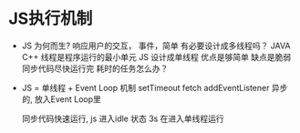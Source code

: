# JS执行机制
- JS 为何而生?
    响应用户的交互， 事件，简单
    有必要设计成多线程吗？  JAVA C++
    线程是程序运行的最小单元
    JS 设计成单线程   优点是够简单   缺点是脆弱
    同步代码尽快运行完  耗时的任务怎么办？

- JS = 单线程 + Event Loop 机制
    setTimeout fetch addEventListener 异步的, 放入Event Loop里

    同步代码快速运行, js 进入idle 状态  3s  在进入单线程运行